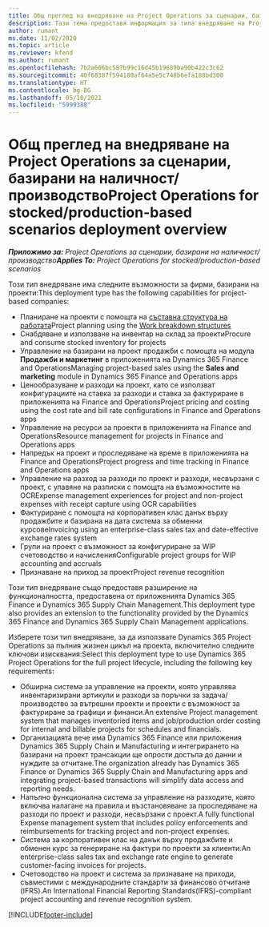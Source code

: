 ```yaml
---
title: Общ преглед на внедряване на Project Operations за сценарии, базирани на наличност/производство
description: Тази тема предоставя информация за типа внедряване на Project Operations за сценарии, базирани на наличност/производство.
author: rumant
ms.date: 11/02/2020
ms.topic: article
ms.reviewer: kfend
ms.author: rumant
ms.openlocfilehash: 7b2a606bc587b99c16d45b19689ba90b422c3c62
ms.sourcegitcommit: 40f68387f594180af64a5e5c748b6efa188bd300
ms.translationtype: HT
ms.contentlocale: bg-BG
ms.lasthandoff: 05/10/2021
ms.locfileid: "5999388"
---
```

# <a name="project-operations-for-stockedproduction-based-scenarios-deployment-overview"></a><span data-ttu-id="4c0ae-103">Общ преглед на внедряване на Project Operations за сценарии, базирани на наличност/производство</span><span class="sxs-lookup"><span data-stu-id="4c0ae-103">Project Operations for stocked/production-based scenarios deployment overview</span></span>

<span data-ttu-id="4c0ae-104">_**Приложимо за:** Project Operations за сценарии, базирани на наличност/производство_</span><span class="sxs-lookup"><span data-stu-id="4c0ae-104">_**Applies To:** Project Operations for stocked/production-based scenarios_</span></span>


<span data-ttu-id="4c0ae-105">Този тип внедряване има следните възможности за фирми, базирани на проекти:</span><span class="sxs-lookup"><span data-stu-id="4c0ae-105">This deployment type has the following capabilities for project-based companies:</span></span>

- <span data-ttu-id="4c0ae-106">Планиране на проекти с помощта на [съставна структура на работата](work-breakdown-structures.md)</span><span class="sxs-lookup"><span data-stu-id="4c0ae-106">Project planning using the [Work breakdown structures](work-breakdown-structures.md)</span></span>
- <span data-ttu-id="4c0ae-107">Снабдяване и използване на инвентар на склад за проекти</span><span class="sxs-lookup"><span data-stu-id="4c0ae-107">Procure and consume stocked inventory for projects</span></span>
- <span data-ttu-id="4c0ae-108">Управление на базирани на проект продажби с помощта на модула **Продажби и маркетинг** в приложенията на Dynamics 365 Finance and Operations</span><span class="sxs-lookup"><span data-stu-id="4c0ae-108">Managing project-based sales using the **Sales and marketing** module in Dynamics 365 Finance and Operations apps</span></span>
- <span data-ttu-id="4c0ae-109">Ценообразуване и разходи на проект, като се използват конфигурациите на ставка за разходи и ставка за фактуриране в приложенията на Finance and Operations</span><span class="sxs-lookup"><span data-stu-id="4c0ae-109">Project pricing and costing using the cost rate and bill rate configurations in Finance and Operations apps</span></span>
- <span data-ttu-id="4c0ae-110">Управление на ресурси за проекти в приложенията на Finance and Operations</span><span class="sxs-lookup"><span data-stu-id="4c0ae-110">Resource management for projects in Finance and Operations apps</span></span>
- <span data-ttu-id="4c0ae-111">Напредък на проект и проследяване на време в приложенията на Finance and Operations</span><span class="sxs-lookup"><span data-stu-id="4c0ae-111">Project progress and time tracking in Finance and Operations apps</span></span>
- <span data-ttu-id="4c0ae-112">Управление на разход за разходи по проект и разходи, несвързани с проект, с улавяне на разписки с помощта на възможностите на OCR</span><span class="sxs-lookup"><span data-stu-id="4c0ae-112">Expense management experiences for project and non-project expenses with receipt capture using OCR capabilities</span></span>
- <span data-ttu-id="4c0ae-113">Фактуриране с помощта на корпоративен клас данък върху продажбите и базирана на дата система за обменни курсове</span><span class="sxs-lookup"><span data-stu-id="4c0ae-113">Invoicing using an enterprise-class sales tax and date-effective exchange rates system</span></span>
- <span data-ttu-id="4c0ae-114">Групи на проект с възможност за конфигуриране за WIP счетоводство и начисления</span><span class="sxs-lookup"><span data-stu-id="4c0ae-114">Configurable project groups for WIP accounting and accruals</span></span>
- <span data-ttu-id="4c0ae-115">Признаване на приход за проект</span><span class="sxs-lookup"><span data-stu-id="4c0ae-115">Project revenue recognition</span></span>

<span data-ttu-id="4c0ae-116">Този тип внедряване също предоставя разширение на функционалността, предоставена от приложенията Dynamics 365 Finance и Dynamics 365 Supply Chain Management.</span><span class="sxs-lookup"><span data-stu-id="4c0ae-116">This deployment type also provides an extension to the functionality provided by the Dynamics 365 Finance and Dynamics 365 Supply Chain Management applications.</span></span>

<span data-ttu-id="4c0ae-117">Изберете този тип внедряване, за да използвате Dynamics 365 Project Operations за пълния жизнен цикъл на проекта, включително следните ключови изисквания:</span><span class="sxs-lookup"><span data-stu-id="4c0ae-117">Select this deployment type to use Dynamics 365 Project Operations for the full project lifecycle, including the following key requirements:</span></span>

- <span data-ttu-id="4c0ae-118">Обширна система за управление на проекти, която управлява инвентаризирани артикули и разходи за поръчки за задача/производство за вътрешни проекти и проекти с възможност за фактуриране за графици и финанси.</span><span class="sxs-lookup"><span data-stu-id="4c0ae-118">An extensive Project management system that manages inventoried items and job/production order costing for internal and billable projects for schedules and financials.</span></span>
- <span data-ttu-id="4c0ae-119">Организацията вече има Dynamics 365 Finance или приложения Dynamics 365 Supply Chain и Manufacturing и интегрирането на базирани на проект трансакции ще опрости достъпа до данни и нуждите за отчитане.</span><span class="sxs-lookup"><span data-stu-id="4c0ae-119">The organization already has Dynamics 365 Finance or Dynamics 365 Supply Chain and Manufacturing apps and integrating project-based transactions will simplify data access and reporting needs.</span></span>
- <span data-ttu-id="4c0ae-120">Напълно функционална система за управление на разходите, която включва налагане на правила и възстановяване за проследяване на разходи по проект и разходи, несвързани с проект.</span><span class="sxs-lookup"><span data-stu-id="4c0ae-120">A fully functional Expense management system that includes policy enforcements and reimbursements for tracking project and non-project expenses.</span></span>
- <span data-ttu-id="4c0ae-121">Система за корпоративен клас на данък върху продажбите и обменен курс за генериране на фактури по проекти за клиенти.</span><span class="sxs-lookup"><span data-stu-id="4c0ae-121">An enterprise-class sales tax and exchange rate engine to generate customer-facing invoices for projects.</span></span>
- <span data-ttu-id="4c0ae-122">Счетоводство на проект и система за признаване на приходи, съвместими с международните стандарти за финансово отчитане (IFRS).</span><span class="sxs-lookup"><span data-stu-id="4c0ae-122">An International Financial Reporting Standards(IFRS)-compliant project accounting and revenue recognition system.</span></span>



[!INCLUDE[footer-include](../includes/footer-banner.md)]